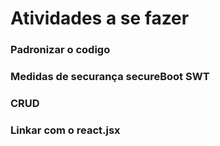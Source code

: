 # **Atividades a se fazer**
### Padronizar o codigo
### Medidas de securança secureBoot SWT
### CRUD
### Linkar com o react.jsx